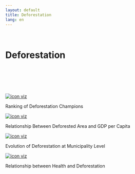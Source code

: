 ```yaml
---
layout: default
title: Deforestation
lang: en
---
```


<link rel="stylesheet" href="style.css">

<br>

<h1 class="title-about">Deforestation</h1>

<br>
<br>
<br>
<br>
<br>

<div class="imagens-container">
   <div class="icone-bloco">
    <a href="{{ site.baseurl }}/en/viz/ranking-de-campeoes-de-desmatamento" target="_blank" rel="noopener noreferrer">
      <img src="{{ site.baseurl }}/assets/img/icons_viz/icon_rk_campeoes_de_desmatamento.png" alt="icon viz">
    </a><br>
    <p>Ranking of Deforestation Champions</p>
   </div>

   <div class="icone-bloco">
    <a href="{{ site.baseurl }}/en/viz/relacao-area-desmatada-e-pibpc" target="_blank" rel="noopener noreferrer">
      <img src="{{ site.baseurl }}/assets/img/icons_viz/icon_relacao_area_desmatada_e_pibpc.png" alt="icon viz">
    </a><br>
    <p>Relationship Between Deforested Area and GDP per Capita</p>
   </div>
   
   <div class="icone-bloco">
    <a href="{{ site.baseurl }}/en/viz/mapa-floresta-desmatamento" target="_blank" rel="noopener noreferrer">
      <img src="{{ site.baseurl }}/assets/img/icons_viz/icon_ts_mapa_evolucao_desmatamento.png" alt="icon viz">
    </a><br>
    <p>Evolution of Deforestation at Municipality Level</p>
   </div>

   <div class="icone-bloco">
    <a href="{{ site.baseurl }}/en/viz/relacao-variaveis-saude" target="_blank" rel="noopener noreferrer">
      <img src="{{ site.baseurl }}/assets/img/icons_viz/icon_relacao_mortalidade_desmatamento.png" alt="icon viz">
    </a><br>
    <p>Relationship between Health and Deforestation</p>
   </div>
   
   
  </div>

<br>
<br>
<br>
<br>
